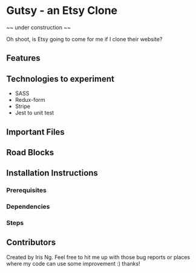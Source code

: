 # Gutsy - an Etsy Clone

~~ under construction ~~

Oh shoot, is Etsy going to come for me if I clone their website?


## Features

## Technologies to experiment

* SASS
* Redux-form
* Stripe
* Jest to unit test

## Important Files



## Road Blocks 

## Installation Instructions

### Prerequisites

### Dependencies

### Steps


## Contributors

Created by Iris Ng. 
Feel free to hit me up with those bug reports or places where my code can use some improvement :) thanks!
